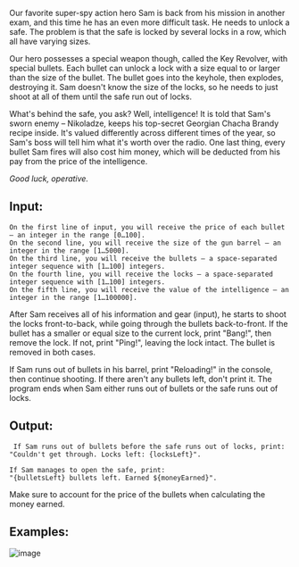 Our favorite super-spy action hero Sam is back from his mission in another exam, and this time he has an even more difficult task. He needs to unlock a safe. The problem is that the safe is locked by several locks in a row, which all have varying sizes.

Our hero possesses a special weapon though, called the Key Revolver, with special bullets. Each bullet can unlock a lock with a size equal to or larger than the size of the bullet. The bullet goes into the keyhole, then explodes, destroying it. Sam doesn't know the size of the locks, so he needs to just shoot at all of them until the safe run out of locks.

What's behind the safe, you ask? Well, intelligence! It is told that Sam's sworn enemy – Nikoladze, keeps his top-secret Georgian Chacha Brandy recipe inside. It's valued differently across different times of the year, so Sam's boss will tell him what it's worth over the radio. One last thing, every bullet Sam fires will also cost him money, which will be deducted from his pay from the price of the intelligence. 

*Good luck, operative.*

## Input: 

	On the first line of input, you will receive the price of each bullet – an integer in the range [0…100].
	On the second line, you will receive the size of the gun barrel – an integer in the range [1…5000].
	On the third line, you will receive the bullets – a space-separated integer sequence with [1…100] integers.
	On the fourth line, you will receive the locks – a space-separated integer sequence with [1…100] integers.
	On the fifth line, you will receive the value of the intelligence – an integer in the range [1…100000].

After Sam receives all of his information and gear (input), he starts to shoot the locks front-to-back, while going through the bullets back-to-front.
If the bullet has a smaller or equal size to the current lock, print "Bang!", then remove the lock. If not, print "Ping!", leaving the lock intact. The bullet is removed in both cases.

If Sam runs out of bullets in his barrel, print "Reloading!" in the console, then continue shooting. If there aren't any bullets left, don't print it.
The program ends when Sam either runs out of bullets or the safe runs out of locks.

## Output:

	 If Sam runs out of bullets before the safe runs out of locks, print:
	"Couldn't get through. Locks left: {locksLeft}".
	
	If Sam manages to open the safe, print:
	"{bulletsLeft} bullets left. Earned ${moneyEarned}".
	
Make sure to account for the price of the bullets when calculating the money earned.

## Examples:

![image](https://user-images.githubusercontent.com/45227327/213292664-24f85d34-368c-4c8e-8639-5235e57fcbc2.png)

